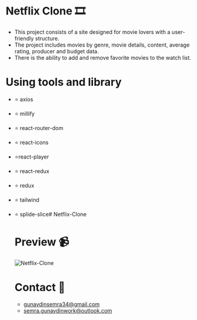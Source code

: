 # Netflix Clone 🎞️
- This project consists of a site designed for movie lovers with a user-friendly structure.
- The project includes movies by genre, movie details, content, average rating, producer and budget data.
- There is the ability to add and remove favorite movies to the watch list.

# Using tools and library
- ⭐ axios
- ⭐ millify
- ⭐ react-router-dom
- ⭐ react-icons
- ⭐react-player
- ⭐ react-redux
- ⭐ redux
- ⭐ tailwind
- ⭐ splide-slice# Netflix-Clone

  # Preview 📹
  ![Netflix-Clone](https://github.com/user-attachments/assets/da6ef7f2-6417-4a88-a6db-6e3bb6451c77)

  # Contact 📧
  - gunaydinsemra34@gmail.com
  - semra.gunaydinwork@outlook.com

